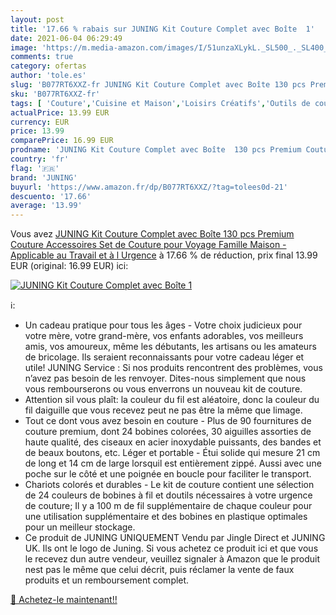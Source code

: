 ```yaml
---
layout: post
title: '17.66 % rabais sur JUNING Kit Couture Complet avec Boîte  1'
date: 2021-06-04 06:29:49
image: 'https://m.media-amazon.com/images/I/51unzaXLykL._SL500_._SL400_.jpg'
comments: true
category: ofertas
author: 'tole.es'
slug: 'B077RT6XXZ-fr JUNING Kit Couture Complet avec Boîte 130 pcs Premium...'
sku: 'B077RT6XXZ-fr'
tags: [ 'Couture','Cuisine et Maison','Loisirs Créatifs','Outils de couture','Sets et kits de couture','juning', ]
actualPrice: 13.99 EUR
currency: EUR
price: 13.99
comparePrice: 16.99 EUR
prodname: 'JUNING Kit Couture Complet avec Boîte  130 pcs Premium Couture Accessoires  Set de Couture pour Voyage Famille Maison - Applicable au Travail et à l Urgence'
country: 'fr'
flag: '🇫🇷'
brand: 'JUNING'
buyurl: 'https://www.amazon.fr/dp/B077RT6XXZ/?tag=tolees0d-21'
descuento: '17.66'
average: '13.99'
---
```


Vous avez [JUNING Kit Couture Complet avec Boîte  130 pcs Premium Couture Accessoires  Set de Couture pour Voyage Famille Maison - Applicable au Travail et à l Urgence](https://www.amazon.fr/dp/B077RT6XXZ/?tag=tolees0d-21)  à  17.66 % de réduction, prix final  13.99 EUR (original: 16.99 EUR) ici:

[![JUNING Kit Couture Complet avec Boîte  1](https://m.media-amazon.com/images/I/51unzaXLykL._SL500_._SL400_.jpg)](https://www.amazon.fr/dp/B077RT6XXZ/?tag=tolees0d-21)

ℹ️:

- Un cadeau pratique pour tous les âges - Votre choix judicieux pour votre mère, votre grand-mère, vos enfants adorables, vos meilleurs amis, vos amoureux, même les débutants, les artisans ou les amateurs de bricolage. Ils seraient reconnaissants pour votre cadeau léger et utile! JUNING Service : Si nos produits rencontrent des problèmes, vous n’avez pas besoin de les renvoyer. Dites-nous simplement que nous vous rembourserons ou vous enverrons un nouveau kit de couture.
- Attention sil vous plaît: la couleur du fil est aléatoire, donc la couleur du fil daiguille que vous recevez peut ne pas être la même que limage.
- Tout ce dont vous avez besoin en couture - Plus de 90 fournitures de couture premium, dont 24 bobines colorées, 30 aiguilles assorties de haute qualité, des ciseaux en acier inoxydable puissants, des bandes et de beaux boutons, etc. Léger et portable - Étui solide qui mesure 21 cm de long et 14 cm de large lorsquil est entièrement zippé. Aussi avec une poche sur le côté et une poignée en boucle pour faciliter le transport.
- Chariots colorés et durables - Le kit de couture contient une sélection de 24 couleurs de bobines à fil et doutils nécessaires à votre urgence de couture; Il y a 100 m de fil supplémentaire de chaque couleur pour une utilisation supplémentaire et des bobines en plastique optimales pour un meilleur stockage.
- Ce produit de JUNING UNIQUEMENT Vendu par Jingle Direct et JUNING UK. Ils ont le logo de Juning. Si vous achetez ce produit ici et que vous le recevez dun autre vendeur, veuillez signaler à Amazon que le produit nest pas le même que celui décrit, puis réclamer la vente de faux produits et un remboursement complet.

[🛒 Achetez-le maintenant!!](https://www.amazon.fr/dp/B077RT6XXZ/?tag=tolees0d-21)
